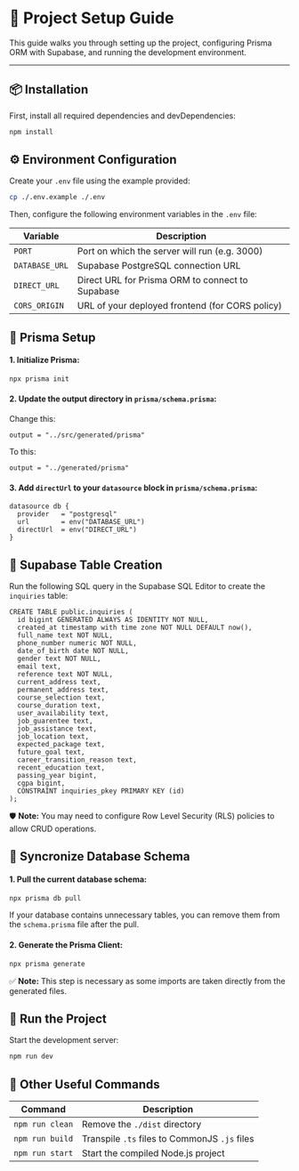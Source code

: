 # 🚀 Project Setup Guide

This guide walks you through setting up the project, configuring Prisma ORM with Supabase, and running the development environment.

---

## 📦 Installation

First, install all required dependencies and devDependencies:

```bash
npm install
```

## ⚙️ Environment Configuration

Create your `.env` file using the example provided:

```bash
cp ./.env.example ./.env
```

Then, configure the following environment variables in the `.env` file:

| Variable       | Description                                      |
| -------------- | ------------------------------------------------ |
| `PORT`         | Port on which the server will run (e.g. 3000)    |
| `DATABASE_URL` | Supabase PostgreSQL connection URL               |
| `DIRECT_URL`   | Direct URL for Prisma ORM to connect to Supabase |
| `CORS_ORIGIN`  | URL of your deployed frontend (for CORS policy)  |

## 🔧 Prisma Setup

#### 1. Initialize **Prisma**:

```bash
npx prisma init
```

#### 2. Update the output directory in `prisma/schema.prisma`:

Change this:

```prisma
output = "../src/generated/prisma"
```

To this:

```prisma
output = "../generated/prisma"
```

#### 3. Add `directUrl` to your `datasource` block in `prisma/schema.prisma`:

```prisma
datasource db {
  provider   = "postgresql"
  url        = env("DATABASE_URL")
  directUrl  = env("DIRECT_URL")
}
```

## 🧩 Supabase Table Creation

Run the following SQL query in the Supabase SQL Editor to create the `inquiries` table:

```PostgreSQL
CREATE TABLE public.inquiries (
  id bigint GENERATED ALWAYS AS IDENTITY NOT NULL,
  created_at timestamp with time zone NOT NULL DEFAULT now(),
  full_name text NOT NULL,
  phone_number numeric NOT NULL,
  date_of_birth date NOT NULL,
  gender text NOT NULL,
  email text,
  reference text NOT NULL,
  current_address text,
  permanent_address text,
  course_selection text,
  course_duration text,
  user_availability text,
  job_guarentee text,
  job_assistance text,
  job_location text,
  expected_package text,
  future_goal text,
  career_transition_reason text,
  recent_education text,
  passing_year bigint,
  cgpa bigint,
  CONSTRAINT inquiries_pkey PRIMARY KEY (id)
);
```

🛡️ **Note:** You may need to configure Row Level Security (RLS) policies to allow CRUD operations.

## 🔄 Syncronize Database Schema

#### 1. Pull the current database schema:

```bash
npx prisma db pull
```

If your database contains unnecessary tables, you can remove them from the `schema.prisma` file after the pull.

#### 2. Generate the Prisma Client:

```bash
npx prisma generate
```

✅ **Note:** This step is necessary as some imports are taken directly from the generated files.

## 🚀 Run the Project

Start the development server:

```bash
npm run dev
```

## 🧹 Other Useful Commands

| Command         | Description                                   |
| --------------- | --------------------------------------------- |
| `npm run clean` | Remove the `./dist` directory                 |
| `npm run build` | Transpile `.ts` files to CommonJS `.js` files |
| `npm run start` | Start the compiled Node.js project            |
